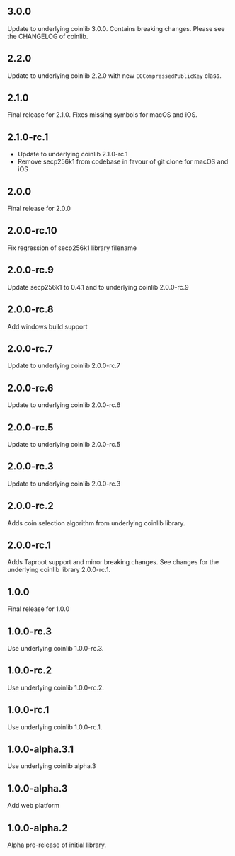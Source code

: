 ## 3.0.0

Update to underlying coinlib 3.0.0. Contains breaking changes. Please see the
CHANGELOG of coinlib.

## 2.2.0

Update to underlying coinlib 2.2.0 with new `ECCompressedPublicKey` class.

## 2.1.0

Final release for 2.1.0. Fixes missing symbols for macOS and iOS.

## 2.1.0-rc.1

- Update to underlying coinlib 2.1.0-rc.1
- Remove secp256k1 from codebase in favour of git clone for macOS and iOS

## 2.0.0

Final release for 2.0.0

## 2.0.0-rc.10

Fix regression of secp256k1 library filename

## 2.0.0-rc.9

Update secp256k1 to 0.4.1 and to underlying coinlib 2.0.0-rc.9

## 2.0.0-rc.8

Add windows build support

## 2.0.0-rc.7

Update to underlying coinlib 2.0.0-rc.7

## 2.0.0-rc.6

Update to underlying coinlib 2.0.0-rc.6

## 2.0.0-rc.5

Update to underlying coinlib 2.0.0-rc.5

## 2.0.0-rc.3

Update to underlying coinlib 2.0.0-rc.3

## 2.0.0-rc.2

Adds coin selection algorithm from underlying coinlib library.

## 2.0.0-rc.1

Adds Taproot support and minor breaking changes. See changes for the underlying
coinlib library 2.0.0-rc.1.

## 1.0.0

Final release for 1.0.0

## 1.0.0-rc.3

Use underlying coinlib 1.0.0-rc.3.

## 1.0.0-rc.2

Use underlying coinlib 1.0.0-rc.2.

## 1.0.0-rc.1

Use underlying coinlib 1.0.0-rc.1.

## 1.0.0-alpha.3.1

Use underlying coinlib alpha.3

## 1.0.0-alpha.3

Add web platform

## 1.0.0-alpha.2

Alpha pre-release of initial library.
